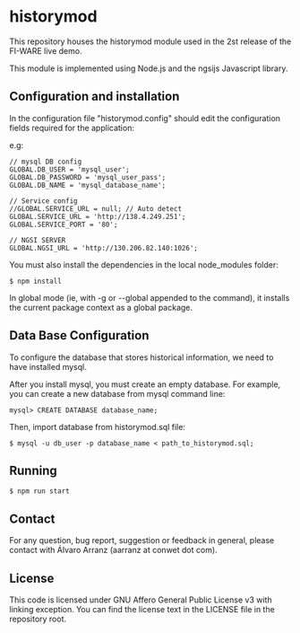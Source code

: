 historymod
==========

This repository houses the historymod module used in the 2st release of the
FI-WARE live demo.

This module is implemented using Node.js and the ngsijs Javascript library.

Configuration and installation
-------------

In the configuration file "historymod.config" should edit the configuration
fields required for the application:

e.g:

    // mysql DB config
    GLOBAL.DB_USER = 'mysql_user';
    GLOBAL.DB_PASSWORD = 'mysql_user_pass';
    GLOBAL.DB_NAME = 'mysql_database_name';

    // Service config
    //GLOBAL.SERVICE_URL = null; // Auto detect
    GLOBAL.SERVICE_URL = 'http://138.4.249.251';
    GLOBAL.SERVICE_PORT = '80';

    // NGSI SERVER
    GLOBAL.NGSI_URL = 'http://130.206.82.140:1026';

You must also install the dependencies in the local node_modules folder:

    $ npm install

In global mode (ie, with -g or --global appended to the command), it installs
the current package context as a global package.


Data Base Configuration
-----------------------

To configure the database that stores historical information, we need to have
installed mysql.

After you install mysql, you must create an empty database. For example, you
can create a new database from mysql command line:

    mysql> CREATE DATABASE database_name;

Then, import database from historymod.sql file:

    $ mysql -u db_user -p database_name < path_to_historymod.sql;

Running
-------

    $ npm run start

Contact
-------

For any question, bug report, suggestion or feedback in general, please contact
with Álvaro Arranz (aarranz at conwet dot com).

License
-------

This code is licensed under GNU Affero General Public License v3 with linking
exception. You can find the license text in the LICENSE file in the repository
root.
